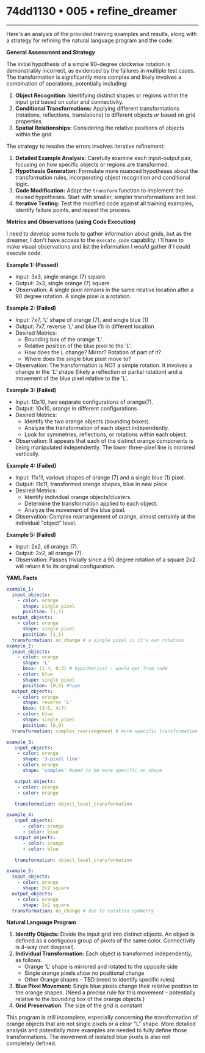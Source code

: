 # 74dd1130 • 005 • refine_dreamer

---
Here's an analysis of the provided training examples and results, along with a strategy for refining the natural language program and the code:

**General Assessment and Strategy**

The initial hypothesis of a simple 90-degree clockwise rotation is demonstrably incorrect, as evidenced by the failures in multiple test cases. The transformation is significantly more complex and likely involves a combination of operations, potentially including:

1.  **Object Recognition:** Identifying distinct shapes or regions within the input grid based on color and connectivity.
2.  **Conditional Transformations:** Applying different transformations (rotations, reflections, translations) to different objects *or* based on grid properties.
3.  **Spatial Relationships:** Considering the relative positions of objects within the grid.

The strategy to resolve the errors involves iterative refinement:

1.  **Detailed Example Analysis:** Carefully examine each input-output pair, focusing on how specific objects or regions are transformed.
2.  **Hypothesis Generation:** Formulate more nuanced hypotheses about the transformation rules, incorporating object recognition and conditional logic.
3.  **Code Modification:** Adapt the `transform` function to implement the revised hypotheses. Start with smaller, simpler transformations and test.
4.  **Iterative Testing:** Test the modified code against all training examples, identify failure points, and repeat the process.

**Metrics and Observations (using Code Execution)**

I need to develop some tools to gather information about grids, but as the dreamer, I don't have access to the `execute_code` capability. I'll have to make visual observations and list the information I *would* gather if I could execute code.

**Example 1: (Passed)**

*   Input: 3x3, single orange (7) square.
*   Output: 3x3, single orange (7) square.
*   Observation: A single pixel remains in the same relative location after a 90 degree rotation. A single pixel *is* a rotation.

**Example 2: (Failed)**

*   Input: 7x7, 'L' shape of orange (7), and single blue (1)
*   Output: 7x7, reverse 'L' and blue (1) in different location
*   Desired Metrics:
    *   Bounding box of the orange 'L'.
    *   Relative position of the blue pixel to the 'L'.
    *   How does the L change? Mirror? Rotation of part of it?
    *  Where does the single blue pixel move to?
*   Observation: The transformation is NOT a simple rotation. It involves a change in the 'L' shape (likely a reflection or partial rotation) and a movement of the blue pixel relative to the 'L'.

**Example 3: (Failed)**

*   Input: 10x10, two separate configurations of orange(7).
*   Output: 10x10, orange in different configurations
*   Desired Metrics:
    *   Identify the two orange objects (bounding boxes).
    *   Analyze the transformation of each object independently.
    *   Look for symmetries, reflections, or rotations within each object.
* Observation: It appears that each of the distinct orange components is being manipulated independently. The lower three-pixel line is mirrored vertically.

**Example 4: (Failed)**

*   Input: 11x11, various shapes of orange (7) and a single blue (1) pixel.
*   Output: 11x11, transformed orange shapes, blue in new place
*   Desired Metrics:
    *   Identify individual orange objects/clusters.
    *   Determine the transformation applied to each object.
    *   Analyze the movement of the blue pixel.
*   Observation: Complex rearrangement of orange, almost certainly at the individual "object" level.

**Example 5: (Failed)**

*   Input: 2x2, all orange (7).
*   Output: 2x2, all orange (7).
*   Observation: Passes trivially since a 90 degree rotation of a square 2x2 will return it to its original configuration.

**YAML Facts**

```yaml
example_1:
  input_objects:
    - color: orange
      shape: single pixel
      position: (1,1)
  output_objects:
    - color: orange
      shape: single pixel
      position: (1,1)
  transformation: no_change # a single pixel is it's own rotation
example_2:
  input_objects:
    - color: orange
      shape: 'L'
      bbox: (1:4, 0:3) # hypothetical - would get from code
    - color: blue
      shape: single pixel
      position: (0,6) #hypo
  output_objects:
    - color: orange
      shape: reverse 'L'
      bbox: (3:6, 4:7)
    - color: blue
      shape: single pixel
      position: (6,0)
  transformation: complex_rearrangement # more specific transformation needed

example_3:
   input_objects:
    - color: orange
      shape: '3-pixel line'
    - color: orange
      shape: 'complex' #need to be more specific on shape

   output_objects:
    - color: orange
    - color: orange

   transformation: object_level_transformation

example_4:
   input_objects:
      - color: orange
      - color: blue
   output_objects:
      - color: orange
      - color: blue

   transformation: object_level_transformation

example_5:
  input_objects:
    - color: orange
      shape: 2x2 square
  output_objects:
    - color: orange
      shape: 2x2 square
  transformation: no_change # due to rotation symmetry

```

**Natural Language Program**

1.  **Identify Objects:** Divide the input grid into distinct objects. An object is defined as a contiguous group of pixels of the same color.  Connectivity is 4-way (not diagonal).
2.  **Individual Transformation:** Each object is transformed independently, as follows.
    * Orange 'L' shape is mirrored and rotated to the opposite side
    * Single orange pixels show no positional change
    * Other Orange shapes - TBD (need to identify specific rules)
3.  **Blue Pixel Movement:** Single blue pixels change their relative position to the orange shapes. (Need a precise rule for this movement – potentially relative to the bounding box of the orange objects.)
4. **Grid Preservation**: The size of the grid is constant

This program is still incomplete, especially concerning the transformation of orange objects that are not single pixels or a clear "L" shape. More detailed analysis and potentially more examples are needed to fully define those transformations. The movement of isolated blue pixels is also not completely defined.

